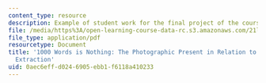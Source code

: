 ```yaml
---
content_type: resource
description: Example of student work for the final project of the course.
file: /media/https%3A/open-learning-course-data-rc.s3.amazonaws.com/21l-325-small-wonders-media-modernity-and-the-moment-experiments-in-time-fall-2010/0aec6effd0246905ebb1f6118a410233_MIT21L_325F10_assn02.pdf
file_type: application/pdf
resourcetype: Document
title: '1000 Words is Nothing: The Photographic Present in Relation to Informational
  Extraction'
uid: 0aec6eff-d024-6905-ebb1-f6118a410233
---
```

